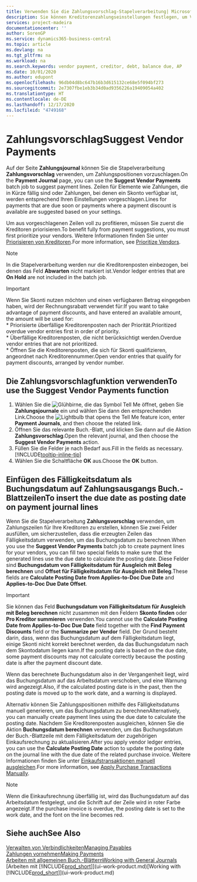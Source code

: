 ```yaml
---
title: Verwenden Sie die Zahlungsvorschlag-Stapelverarbeitung| Microsoft Docs
description: Sie können Kreditorenzahlungseinstellungen festlegen, um Vorschläge für Zahlungen zu erhalten, die in Kürze fällig sind oder für die ein Rabatt verfügbar ist.
services: project-madeira
documentationcenter: ''
author: SorenGP
ms.service: dynamics365-business-central
ms.topic: article
ms.devlang: na
ms.tgt_pltfrm: na
ms.workload: na
ms.search.keywords: vendor payment, creditor, debt, balance due, AP
ms.date: 10/01/2020
ms.author: edupont
ms.openlocfilehash: 96db04d8bc647b16b3d615132ce68e5f094bf273
ms.sourcegitcommit: 2e7307fbe1eb3b34d0ad9356226a19409054a402
ms.translationtype: HT
ms.contentlocale: de-DE
ms.lasthandoff: 12/17/2020
ms.locfileid: "4749168"
---
```

# <a name="suggest-vendor-payments"></a><span data-ttu-id="60fc3-103">Zahlungsvorschlag</span><span class="sxs-lookup"><span data-stu-id="60fc3-103">Suggest Vendor Payments</span></span>
<span data-ttu-id="60fc3-104">Auf der Seite **Zahlungsjournal** können Sie die Stapelverarbeitung **Zahlungsvorschlag** verwenden, um Zahlungspositionen vorzuschlagen.</span><span class="sxs-lookup"><span data-stu-id="60fc3-104">On the **Payment Journal** page, you can use the **Suggest Vendor Payments** batch job to suggest payment lines.</span></span> <span data-ttu-id="60fc3-105">Zeilen für Elemente wie Zahlungen, die in Kürze fällig sind oder Zahlungen, bei denen ein Skonto verfügbar ist, werden entsprechend Ihren Einstellungen vorgeschlagen.</span><span class="sxs-lookup"><span data-stu-id="60fc3-105">Lines for payments that are due soon or payments where a payment discount is available are suggested based on your settings.</span></span>

<span data-ttu-id="60fc3-106">Um aus vorgeschlagenen Zeilen voll zu profitieren, müssen Sie zuerst die Kreditoren priorisieren.</span><span class="sxs-lookup"><span data-stu-id="60fc3-106">To benefit fully from payment suggestions, you must first prioritize your vendors.</span></span> <span data-ttu-id="60fc3-107">Weitere Informationen finden Sie unter [Priorisieren von Kreditoren](purchasing-how-prioritize-vendors.md).</span><span class="sxs-lookup"><span data-stu-id="60fc3-107">For more information, see [Prioritize Vendors](purchasing-how-prioritize-vendors.md).</span></span>  

> [!NOTE]  
> <span data-ttu-id="60fc3-108">In die Stapelverarbeitung werden nur die Kreditorenposten einbezogen, bei denen das Feld **Abwarten** nicht markiert ist.</span><span class="sxs-lookup"><span data-stu-id="60fc3-108">Vendor ledger entries that are **On Hold** are not included in the batch job.</span></span>  

> [!IMPORTANT]  
>   <span data-ttu-id="60fc3-109">Wenn Sie Skonti nutzen möchten und einen verfügbaren Betrag eingegeben haben, wird der Rechnungsrabatt verwendet für:</span><span class="sxs-lookup"><span data-stu-id="60fc3-109">If you want to take advantage of payment discounts, and have entered an available amount, the amount will be used for:</span></span>  
    * <span data-ttu-id="60fc3-110">Priorisierte überfällige Kreditorenposten nach der Priorität.</span><span class="sxs-lookup"><span data-stu-id="60fc3-110">Prioritized overdue vendor entries first in order of priority.</span></span>   
    * <span data-ttu-id="60fc3-111">Überfällige Kreditorenposten, die nicht berücksichtigt werden.</span><span class="sxs-lookup"><span data-stu-id="60fc3-111">Overdue vendor entries that are not prioritized.</span></span>  
    * <span data-ttu-id="60fc3-112">Öffnen Sie die Kreditorenposten, die sich für Skonti qualifizieren, angeordnet nach Kreditorennummer.</span><span class="sxs-lookup"><span data-stu-id="60fc3-112">Open vendor entries that qualify for payment discounts, arranged by vendor number.</span></span>  

## <a name="to-use-the-suggest-vendor-payments-function"></a><span data-ttu-id="60fc3-113">Die Zahlungsvorschlagfunktion verwenden</span><span class="sxs-lookup"><span data-stu-id="60fc3-113">To use the Suggest Vendor Payments function</span></span>
1. <span data-ttu-id="60fc3-114">Wählen Sie die ![Glühbirne, die das Symbol Tell Me öffnet](media/ui-search/search_small.png "Was möchten Sie tun?"), geben Sie **Zahlungsjournale** ein und wählen Sie dann den entsprechenden Link.</span><span class="sxs-lookup"><span data-stu-id="60fc3-114">Choose the ![Lightbulb that opens the Tell Me feature](media/ui-search/search_small.png "Tell me what you want to do") icon, enter **Payment Journals**, and then choose the related link.</span></span>  
2. <span data-ttu-id="60fc3-115">Öffnen Sie das relevante Buch.-Blatt, und klicken Sie dann auf die Aktion **Zahlungsvorschlag**.</span><span class="sxs-lookup"><span data-stu-id="60fc3-115">Open the relevant journal, and then choose the **Suggest Vendor Payments** action.</span></span>  
3. <span data-ttu-id="60fc3-116">Füllen Sie die Felder je nach Bedarf aus.</span><span class="sxs-lookup"><span data-stu-id="60fc3-116">Fill in the fields as necessary.</span></span> [!INCLUDE[tooltip-inline-tip](includes/tooltip-inline-tip_md.md)]  
4. <span data-ttu-id="60fc3-117">Wählen Sie die Schaltfläche **OK** aus.</span><span class="sxs-lookup"><span data-stu-id="60fc3-117">Choose the **OK** button.</span></span>  

## <a name="to-insert-the-due-date-as-posting-date-on-payment-journal-lines"></a><span data-ttu-id="60fc3-118">Einfügen des Fälligkeitsdatum als Buchungsdatum auf Zahlungsausgangs Buch.-Blattzeilen</span><span class="sxs-lookup"><span data-stu-id="60fc3-118">To insert the due date as posting date on payment journal lines</span></span>
<span data-ttu-id="60fc3-119">Wenn Sie die Stapelverarbeitung **Zahlungsvorschlag** verwenden, um Zahlungszeilen für Ihre Kreditoren zu erstellen, können Sie zwei Felder ausfüllen, um sicherzustellen, dass die erzeugten Zeilen das Fälligkeitsdatum verwenden, um das Buchungsdatum zu berechnen.</span><span class="sxs-lookup"><span data-stu-id="60fc3-119">When you use the **Suggest Vendor Payments** batch job to create payment lines for your vendors, you can fill two special fields to make sure that the generated lines use the due date to calculate the posting date.</span></span> <span data-ttu-id="60fc3-120">Diese Felder sind **Buchungsdatum von Fälligkeitsdatum für Ausgleich mit Beleg berechnen** und **Offset für Fälligkeitsdatum für Ausgleich mit Beleg**.</span><span class="sxs-lookup"><span data-stu-id="60fc3-120">These fields are **Calculate Posting Date from Applies-to-Doc Due Date** and **Applies-to-Doc Due Date Offset**.</span></span>  

> [!IMPORTANT]  
>   <span data-ttu-id="60fc3-121">Sie können das Feld **Buchungsdatum von Fälligkeitsdatum für Ausgleich mit Beleg berechnen** nicht zusammen mit den Feldern **Skonto finden** oder **Pro Kreditor summieren** verwenden.</span><span class="sxs-lookup"><span data-stu-id="60fc3-121">You cannot use the **Calculate Posting Date from Applies-to-Doc Due Date** field together with the **Find Payment Discounts** field or the **Summarize per Vendor** field.</span></span> <span data-ttu-id="60fc3-122">Der Grund besteht darin, dass, wenn das Buchungsdatum auf dem Fälligkeitsdatum liegt, einige Skonti nicht korrekt berechnet werden, da das Buchungsdatum nach dem Skontodatum liegen kann.</span><span class="sxs-lookup"><span data-stu-id="60fc3-122">If the posting date is based on the due date, some payment discounts may not calculate correctly because the posting date is after the payment discount date.</span></span>  

<span data-ttu-id="60fc3-123">Wenn das berechnete Buchungsdatum also in der Vergangenheit liegt, wird das Buchungsdatum auf das Arbeitsdatum verschoben, und eine Warnung wird angezeigt.</span><span class="sxs-lookup"><span data-stu-id="60fc3-123">Also, if the calculated posting date is in the past, then the posting date is moved up to the work date, and a warning is displayed.</span></span>  

<span data-ttu-id="60fc3-124">Alternativ können Sie Zahlungspositionen mithilfe des Fälligkeitsdatums manuell generieren, um das Buchungsdatum zu berechnen</span><span class="sxs-lookup"><span data-stu-id="60fc3-124">Alternatively, you can manually create payment lines using the due date to calculate the posting date.</span></span> <span data-ttu-id="60fc3-125">Nachdem Sie Kreditorenposten ausgleichen, können Sie die Aktion **Buchungsdatum berechnen** verwenden, um das Buchungsdatum der Buch.-Blattzeile mit dem Fälligkeitsdatum der zugehörigen Einkaufsrechnung zu aktualisieren.</span><span class="sxs-lookup"><span data-stu-id="60fc3-125">After you apply vendor ledger entries, you can use the **Calculate Posting Date** action to update the posting date on the journal line with the due date of the related purchase invoice.</span></span> <span data-ttu-id="60fc3-126">Weitere Informationen finden Sie unter [Einkaufstransaktionen manuell ausgleichen](payables-how-apply-purchase-transactions-manually.md).</span><span class="sxs-lookup"><span data-stu-id="60fc3-126">For more information, see [Apply Purchase Transactions Manually](payables-how-apply-purchase-transactions-manually.md).</span></span>  

> [!NOTE]  
>   <span data-ttu-id="60fc3-127">Wenn die Einkaufsrechnung überfällig ist, wird das Buchungsdatum auf das Arbeitsdatum festgelegt, und die Schrift auf der Zeile wird in roter Farbe angezeigt.</span><span class="sxs-lookup"><span data-stu-id="60fc3-127">If the purchase invoice is overdue, the posting date is set to the work date, and the font on the line becomes red.</span></span>  

## <a name="see-also"></a><span data-ttu-id="60fc3-128">Siehe auch</span><span class="sxs-lookup"><span data-stu-id="60fc3-128">See Also</span></span>
[<span data-ttu-id="60fc3-129">Verwalten von Verbindlichkeiten</span><span class="sxs-lookup"><span data-stu-id="60fc3-129">Managing Payables</span></span>](payables-manage-payables.md)  
[<span data-ttu-id="60fc3-130">Zahlungen vornehmen</span><span class="sxs-lookup"><span data-stu-id="60fc3-130">Making Payments</span></span>](payables-make-payments.md)  
[<span data-ttu-id="60fc3-131">Arbeiten mit allgemeinen Buch.-Blättern</span><span class="sxs-lookup"><span data-stu-id="60fc3-131">Working with General Journals</span></span>](ui-work-general-journals.md)  
<span data-ttu-id="60fc3-132">[Arbeiten mit [!INCLUDE[prod_short](includes/prod_short.md)]](ui-work-product.md)</span><span class="sxs-lookup"><span data-stu-id="60fc3-132">[Working with [!INCLUDE[prod_short](includes/prod_short.md)]](ui-work-product.md)</span></span>  
